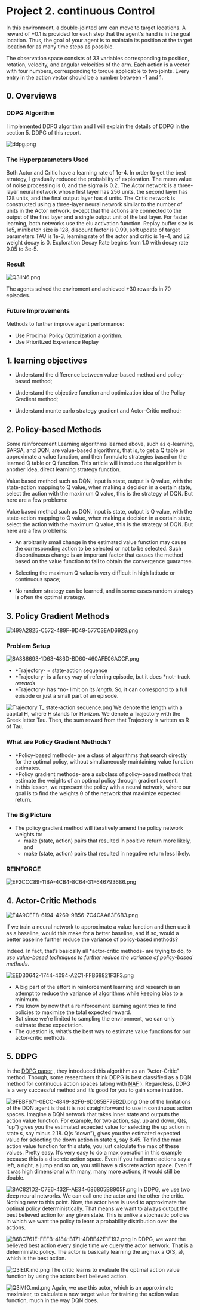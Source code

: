 # Project 2. continuous Control

In this environment, a double-jointed arm can move to target locations. A reward of +0.1 is provided for each step that the agent's hand is in the goal location. Thus, the goal of your agent is to maintain its position at the target location for as many time steps as possible.

The observation space consists of 33 variables corresponding to position, rotation, velocity, and angular velocities of the arm. Each action is a vector with four numbers, corresponding to torque applicable to two joints. Every entry in the action vector should be a number between -1 and 1.

## 0. Overviews

### DDPG Algorithm

I implemented DDPG algorithm and I will explain the details of DDPG in the section 5. DDPG of this report.

![ddpg.png](https://miro.medium.com/max/1084/1*BVST6rlxL2csw3vxpeBS8Q.png)

### The Hyperparameters Used
Both Actor and Critic have a learning rate of 1e-4. In order to get the best strategy, I gradually reduced the probability of exploration. The mean value of noise processing is 0, and the sigma is 0.2. The Actor network is a three-layer neural network whose first layer has 256 units, the second layer has 128 units, and the final output layer has 4 units. The Critic network is constructed using a three-layer neural network similar to the number of units in the Actor network, except that the actions are connected to the output of the first layer and a single output unit of the last layer. For faster learning, both networks use the elu activation function. Replay buffer size is 1e5, minibatch size is 128, discount factor is 0.99, soft update of target parameters TAU is 1e-3, learning rate of the actor and critic is 1e-4, and L2 weight decay is 0. Exploration Decay Rate begins from 1.0 with decay rate 0.05 to 3e-5.

### Result
![Q3IIN6.png](https://s2.ax1x.com/2019/12/05/Q3IIN6.png)

The agents solved the enviroment and achieved +30 rewards in 70 episodes.

### Future Improvements

Methods to further improve agent performance:
  - Use Proximal Policy Optimization algorithm.
  - Use Prioritized Experience Replay

## 1. learning objectives
 - Understand the difference between value-based method and policy-based method;

 - Understand the objective function and optimization idea of the Policy Gradient method;

- Understand monte carlo strategy gradient and Actor-Critic method;


## 2. Policy-based Methods
Some reinforcement Learning algorithms learned above, such as q-learning, SARSA, and DQN, are value-based algorithms, that is, to get a Q table or approximate a value function, and then formulate strategies based on the learned Q table or Q function. This article will introduce the algorithm is another idea, direct learning strategy function.

Value based method such as DQN, input is state, output is Q value, with the state-action mapping to Q value, when making a decision in a certain state, select the action with the maximum Q value, this is the strategy of DQN. But here are a few problems:

Value based method such as DQN, input is state, output is Q value, with the state-action mapping to Q value, when making a decision in a certain state, select the action with the maximum Q value, this is the strategy of DQN. But here are a few problems:

- An arbitrarily small change in the estimated value function may cause the corresponding action to be selected or not to be selected. Such discontinuous change is an important factor that causes the method based on the value function to fail to obtain the convergence guarantee.

- Selecting the maximum Q value is very difficult in high latitude or continuous space;

- No random strategy can be learned, and in some cases random strategy is often the optimal strategy.

## 3. Policy Gradient Methods

![499A2825-C572-489F-9D49-577C3EAD6929.png](https://i.loli.net/2019/12/05/aSg1EVpODRkcwGZ.png)

### Problem Setup
![8A386693-1D63-486D-BD60-460AFE06ACCF.png](https://i.loli.net/2019/12/05/NOnAaZL7VoyEv2q.png)
- *Trajectory- = state-action sequence
- *Trajectory- is a fancy way of referring episode, but it does *not- track *rewards*
- *Trajectory- has *no- limit on its *length*. So, it can correspond to a full episode or just a small part of an episode.

![Trajectory T_ state-action sequence.png](https://i.loli.net/2019/12/05/LrnEYqglQN9BjyS.png)
We denote the length with a capital H, where H stands for Horizon.
We denote a Trajectory with the Greek letter Tau.
Then, the sum reward from that Trajectory is written as R of Tau.

### What are Policy Gradient Methods?
- *Policy-based methods- are a class of algorithms that search directly for the optimal policy, without simultaneously maintaining value function estimates.
- *Policy gradient methods- are a subclass of policy-based methods that estimate the weights of an optimal policy through gradient ascent.
- In this lesson, we represent the policy with a neural network, where our goal is to find the weights θ of the network that maximize expected return.

### The Big Picture
- The policy gradient method will iteratively amend the policy network weights to:
	- make (state, action) pairs that resulted in positive return more likely, and
	- make (state, action) pairs that resulted in negative return less likely.

### REINFORCE

![EF2CCC89-11BA-4CB4-8C64-31F646793686.png](https://i.loli.net/2019/12/05/2b7p3h5vIeZzY4Q.png)

## 4. Actor-Critic Methods
![E4A9CEF8-6194-4269-9B56-7C4CAA83E6B3.png](https://i.loli.net/2019/12/05/AgDd8bor7pewBlZ.png)

If we train a neural network to approximate a value function and then use it as a baseline, would this make for a better baseline, and if so, would a better baseline further reduce the variance of policy-based methods?

Indeed. In fact, that’s basically all *actor-critic methods- are trying to do, *to use value-based techniques to further reduce the variance of policy-based methods*.

![EED30642-1744-4094-A2C1-FFB68821F3F3.png](https://i.loli.net/2019/12/05/y6jOSfGZK47hX2q.png)

- A big part of the effort in reinforcement learning and research is an attempt to reduce the variance of algorithms while keeping bias to a minimum.
- You know by now that a reinforcement learning agent tries to find policies to maximize the total expected reward.
- But since we’re limited to sampling the environment, we can only estimate these expectation.
- The question is, what’s the best way to estimate value functions for our actor-critic methods.

## 5. DDPG

In the  [DDPG paper](https://arxiv.org/abs/1509.02971) , they introduced this algorithm as an “Actor-Critic” method. Though, some researchers think DDPG is best classified as a DQN method for continuous action spaces (along with  [NAF](https://arxiv.org/abs/1603.00748) ). Regardless, DDPG is a very successful method and it’s good for you to gain some intuition.

![9FBBF671-0ECC-4849-82F6-6D085BF79B2D.png](https://i.loli.net/2019/12/05/uwfB1QLEzAT79GI.png)
One of the limitations of the DQN agent is that it
is not straightforward to use in continuous action spaces.
Imagine a DQN network that takes inner state and outputs the action value function.
For example, for two action, say, up and down, Q(s, “up”) gives you the estimated expected value for selecting the up action in state s, say minus 2.18.
Q(s “down”), gives you the estimated expected value for selecting the down action in state s, say 8.45.
To find the max action value function for this state, you just calculate the max of these values. Pretty easy.
It’s very easy to do a max operation in this example because this is a discrete action space.
Even if you had more actions say a left, a right, a jump and so on,
you still have a discrete action space.
Even if it was high dimensional with many, many more actions, it would still be doable.

![8AC821D2-C7E6-432F-AE34-686805B8905F.png](https://i.loli.net/2019/12/05/NKOeuQkSd9FicoA.png)
In DDPG, we use two deep neural networks.
We can call one the actor and the other the critic.
Nothing new to this point.
Now, the actor here is used to approximate the optimal policy deterministically.
That means we want to always output the best believed action for any given state.
This is unlike a stochastic policies in which we want the policy to learn a probability distribution over the actions.

![B6BC761E-FEFB-4184-B171-4DBE42E1F192.png](https://i.loli.net/2019/12/05/kNjVUQbhLiMqdyn.png)
In DDPG, we want the believed best action every single time we query the actor network.
That is a deterministic policy.
The actor is basically learning the argmax a Q(S, a), which is the best action.

![Q3IEtK.md.png](https://s2.ax1x.com/2019/12/05/Q3IEtK.md.png)
The critic learns to evaluate the optimal action value function by using the actors best believed action.

![Q3IVfO.md.png](https://s2.ax1x.com/2019/12/05/Q3IVfO.md.png)
Again, we use this actor, which is an approximate maximizer, to calculate a new target value for training the action value function, much in the way DQN does.
